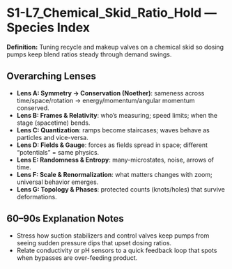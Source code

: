 # S1-L7_Chemical_Skid_Ratio_Hold — Species Index
**Definition:** Tuning recycle and makeup valves on a chemical skid so dosing pumps keep blend ratios steady through demand swings.
## Overarching Lenses

- **Lens A: Symmetry -> Conservation (Noether)**: sameness across time/space/rotation → energy/momentum/angular momentum conserved.
- **Lens B: Frames & Relativity**: who’s measuring; speed limits; when the stage (spacetime) bends.
- **Lens C: Quantization**: ramps become staircases; waves behave as particles and vice-versa.
- **Lens D: Fields & Gauge**: forces as fields spread in space; different “potentials” = same physics.
- **Lens E: Randomness & Entropy**: many-microstates, noise, arrows of time.
- **Lens F: Scale & Renormalization**: what matters changes with zoom; universal behavior emerges.
- **Lens G: Topology & Phases**: protected counts (knots/holes) that survive deformations.

## 60–90s Explanation Notes
- Stress how suction stabilizers and control valves keep pumps from seeing sudden pressure dips that upset dosing ratios.
- Relate conductivity or pH sensors to a quick feedback loop that spots when bypasses are over-feeding product.
